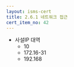 ```yaml
---
layout: isms-cert
title: 2.6.1 네트워크 접근
cert_item_no: 42
---
```


- 사설IP 대역
  - 10
  - 172.16-31
  - 192.168